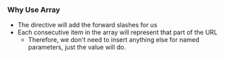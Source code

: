 ### Why Use Array
- The directive will add the forward slashes for us
- Each consecutive item in the array will represent that part of the URL
	- Therefore, we don't need to insert anything else for named parameters, just the value will do.